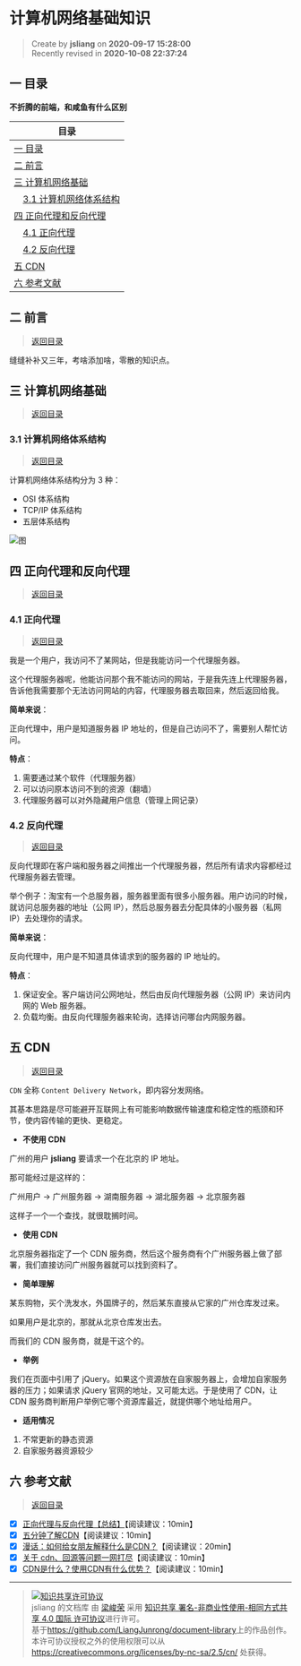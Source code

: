 计算机网络基础知识
===

> Create by **jsliang** on **2020-09-17 15:28:00**  
> Recently revised in **2020-10-08 22:37:24**

<!-- 目录开始 -->
## <a name="chapter-one" id="chapter-one"></a>一 目录

**不折腾的前端，和咸鱼有什么区别**

| 目录 |
| --- |
| [一 目录](#chapter-one) |
| <a name="catalog-chapter-two" id="catalog-chapter-two"></a>[二 前言](#chapter-two) |
| <a name="catalog-chapter-three" id="catalog-chapter-three"></a>[三 计算机网络基础](#chapter-three) |
| &emsp;[3.1 计算机网络体系结构](#chapter-three-one) |
| <a name="catalog-chapter-four" id="catalog-chapter-four"></a>[四 正向代理和反向代理](#chapter-four) |
| &emsp;[4.1 正向代理](#chapter-four-one) |
| &emsp;[4.2 反向代理](#chapter-four-two) |
| <a name="catalog-chapter-five" id="catalog-chapter-five"></a>[五 CDN](#chapter-five) |
| <a name="catalog-chapter-six" id="catalog-chapter-six"></a>[六 参考文献](#chapter-six) |
<!-- 目录结束 -->

## <a name="chapter-two" id="chapter-two"></a>二 前言

> [返回目录](#chapter-one)

缝缝补补又三年，考啥添加啥，零散的知识点。

## <a name="chapter-three" id="chapter-three"></a>三 计算机网络基础

> [返回目录](#chapter-one)

### <a name="chapter-three-one" id="chapter-three-one"></a>3.1 计算机网络体系结构

> [返回目录](#chapter-one)

计算机网络体系结构分为 3 种：

* OSI 体系结构
* TCP/IP 体系结构
* 五层体系结构

![图](https://user-gold-cdn.xitu.io/2018/4/19/162db5e913e9edfe?imageView2/0/w/1280/h/960/format/webp/ignore-error/1)

## <a name="chapter-four" id="chapter-four"></a>四 正向代理和反向代理

> [返回目录](#chapter-one)

### <a name="chapter-four-one" id="chapter-four-one"></a>4.1 正向代理

> [返回目录](#chapter-one)

我是一个用户，我访问不了某网站，但是我能访问一个代理服务器。

这个代理服务器呢，他能访问那个我不能访问的网站，于是我先连上代理服务器，告诉他我需要那个无法访问网站的内容，代理服务器去取回来，然后返回给我。

**简单来说**：

正向代理中，用户是知道服务器 IP 地址的，但是自己访问不了，需要别人帮忙访问。

**特点**：

1. 需要通过某个软件（代理服务器）
2. 可以访问原本访问不到的资源（翻墙）
3. 代理服务器可以对外隐藏用户信息（管理上网记录）

### <a name="chapter-four-two" id="chapter-four-two"></a>4.2 反向代理

> [返回目录](#chapter-one)

反向代理即在客户端和服务器之间推出一个代理服务器，然后所有请求内容都经过代理服务器去管理。

举个例子：淘宝有一个总服务器，服务器里面有很多小服务器。用户访问的时候，就访问总服务器的地址（公网 IP），然后总服务器去分配具体的小服务器（私网 IP）去处理你的请求。

**简单来说**：

反向代理中，用户是不知道具体请求到的服务器的 IP 地址的。

**特点**：

1. 保证安全。客户端访问公网地址，然后由反向代理服务器（公网 IP）来访问内网的 Web 服务器。
2. 负载均衡。由反向代理服务器来轮询，选择访问哪台内网服务器。

## <a name="chapter-five" id="chapter-five"></a>五 CDN

> [返回目录](#chapter-one)

`CDN` 全称 `Content Delivery Network`，即内容分发网络。

其基本思路是尽可能避开互联网上有可能影响数据传输速度和稳定性的瓶颈和环节，使内容传输的更快、更稳定。

* **不使用 CDN**

广州的用户 **jsliang** 要请求一个在北京的 IP 地址。

那可能经过是这样的：

广州用户 -> 广州服务器 -> 湖南服务器 -> 湖北服务器 -> 北京服务器

这样子一个一个查找，就很耽搁时间。

* **使用 CDN**

北京服务器指定了一个 CDN 服务商，然后这个服务商有个广州服务器上做了部署，我们直接访问广州服务器就可以找到资料了。

* **简单理解**

某东购物，买个洗发水，外国牌子的，然后某东直接从它家的广州仓库发过来。

如果用户是北京的，那就从北京仓库发出去。

而我们的 CDN 服务商，就是干这个的。

* **举例**

我们在页面中引用了 jQuery。如果这个资源放在自家服务器上，会增加自家服务器的压力；如果请求 jQuery 官网的地址，又可能太远。于是使用了 CDN，让 CDN 服务商判断用户举例它哪个资源库最近，就提供哪个地址给用户。

* **适用情况**

1. 不常更新的静态资源
2. 自家服务器资源较少

## <a name="chapter-six" id="chapter-six"></a>六 参考文献

> [返回目录](#chapter-one)

* [x] [正向代理与反向代理【总结】](https://www.cnblogs.com/Anker/p/6056540.html)【阅读建议：10min】
* [x] [五分钟了解CDN](https://juejin.im/post/5afa449c51882542ba07e70e)【阅读建议：10min】
* [x] [漫话：如何给女朋友解释什么是CDN？](https://juejin.im/post/5d478c48e51d453c135c5a5c)【阅读建议：20min】
* [x] [关于 cdn、回源等问题一网打尽](https://juejin.im/post/5af46498f265da0b8d41f6a3)【阅读建议：10min】
* [x] [CDN是什么？使用CDN有什么优势？](https://www.zhihu.com/question/36514327?rf=37353035)【阅读建议：10min】

---

> <a rel="license" href="http://creativecommons.org/licenses/by-nc-sa/4.0/"><img alt="知识共享许可协议" style="border-width:0" src="https://i.creativecommons.org/l/by-nc-sa/4.0/88x31.png" /></a><br /><span xmlns:dct="http://purl.org/dc/terms/" property="dct:title">jsliang 的文档库</span> 由 <a xmlns:cc="http://creativecommons.org/ns#" href="https://github.com/LiangJunrong/document-library" property="cc:attributionName" rel="cc:attributionURL">梁峻荣</a> 采用 <a rel="license" href="http://creativecommons.org/licenses/by-nc-sa/4.0/">知识共享 署名-非商业性使用-相同方式共享 4.0 国际 许可协议</a>进行许可。<br />基于<a xmlns:dct="http://purl.org/dc/terms/" href="https://github.com/LiangJunrong/document-library" rel="dct:source">https://github.com/LiangJunrong/document-library</a>上的作品创作。<br />本许可协议授权之外的使用权限可以从 <a xmlns:cc="http://creativecommons.org/ns#" href="https://creativecommons.org/licenses/by-nc-sa/2.5/cn/" rel="cc:morePermissions">https://creativecommons.org/licenses/by-nc-sa/2.5/cn/</a> 处获得。